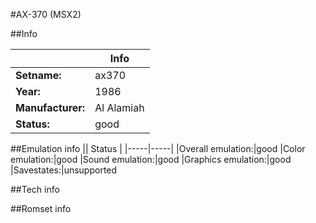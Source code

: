 #AX-370 (MSX2)

##Info

||Info|
|-----|-----|
|**Setname:**|ax370
|**Year:**|1986
|**Manufacturer:**|Al Alamiah
|**Status:**|good

##Emulation info
|| Status |
|-----|-----|
|Overall emulation:|good
|Color emulation:|good
|Sound emulation:|good
|Graphics emulation:|good
|Savestates:|unsupported

##Tech info

##Romset info

<!--- START OF EDITED COMMENT DO NOT TOUCH TEXT ABOVE-->
